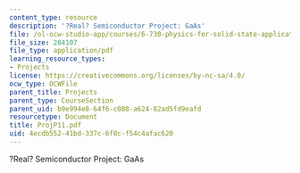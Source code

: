 ```yaml
---
content_type: resource
description: '?Real? Semiconductor Project: GaAs'
file: /ol-ocw-studio-app/courses/6-730-physics-for-solid-state-applications-spring-2003/4ecdb55241bd337c6f8cf54c4afac620_ProjP11.pdf
file_size: 284107
file_type: application/pdf
learning_resource_types:
- Projects
license: https://creativecommons.org/licenses/by-nc-sa/4.0/
ocw_type: OCWFile
parent_title: Projects
parent_type: CourseSection
parent_uid: b9e994e8-64f6-c088-a624-82ad5fd9eafd
resourcetype: Document
title: ProjP11.pdf
uid: 4ecdb552-41bd-337c-6f8c-f54c4afac620
---
```

?Real? Semiconductor Project: GaAs